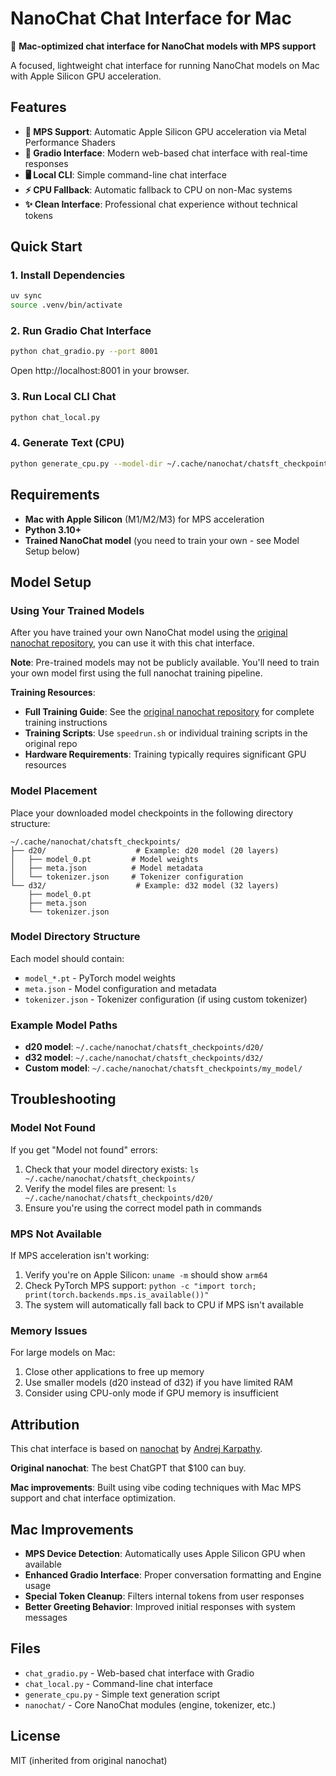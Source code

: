# NanoChat Chat Interface for Mac

🍎 **Mac-optimized chat interface for NanoChat models with MPS support**

A focused, lightweight chat interface for running NanoChat models on Mac with Apple Silicon GPU acceleration.

## Features

- **🍎 MPS Support**: Automatic Apple Silicon GPU acceleration via Metal Performance Shaders
- **💬 Gradio Interface**: Modern web-based chat interface with real-time responses
- **🖥️ Local CLI**: Simple command-line chat interface
- **⚡ CPU Fallback**: Automatic fallback to CPU on non-Mac systems
- **✨ Clean Interface**: Professional chat experience without technical tokens

## Quick Start

### 1. Install Dependencies
```bash
uv sync
source .venv/bin/activate
```

### 2. Run Gradio Chat Interface
```bash
python chat_gradio.py --port 8001
```
Open http://localhost:8001 in your browser.

### 3. Run Local CLI Chat
```bash
python chat_local.py
```

### 4. Generate Text (CPU)
```bash
python generate_cpu.py --model-dir ~/.cache/nanochat/chatsft_checkpoints/d20 --prompt "Hello, how are you?"
```

## Requirements

- **Mac with Apple Silicon** (M1/M2/M3) for MPS acceleration
- **Python 3.10+**
- **Trained NanoChat model** (you need to train your own - see Model Setup below)

## Model Setup

### Using Your Trained Models

After you have trained your own NanoChat model using the [original nanochat repository](https://github.com/karpathy/nanochat), you can use it with this chat interface.

**Note**: Pre-trained models may not be publicly available. You'll need to train your own model first using the full nanochat training pipeline.

**Training Resources**:
- **Full Training Guide**: See the [original nanochat repository](https://github.com/karpathy/nanochat) for complete training instructions
- **Training Scripts**: Use `speedrun.sh` or individual training scripts in the original repo
- **Hardware Requirements**: Training typically requires significant GPU resources

### Model Placement

Place your downloaded model checkpoints in the following directory structure:

```
~/.cache/nanochat/chatsft_checkpoints/
├── d20/                    # Example: d20 model (20 layers)
│   ├── model_0.pt         # Model weights
│   ├── meta.json          # Model metadata
│   └── tokenizer.json     # Tokenizer configuration
└── d32/                    # Example: d32 model (32 layers)
    ├── model_0.pt
    ├── meta.json
    └── tokenizer.json
```

### Model Directory Structure

Each model should contain:
- `model_*.pt` - PyTorch model weights
- `meta.json` - Model configuration and metadata
- `tokenizer.json` - Tokenizer configuration (if using custom tokenizer)

### Example Model Paths

- **d20 model**: `~/.cache/nanochat/chatsft_checkpoints/d20/`
- **d32 model**: `~/.cache/nanochat/chatsft_checkpoints/d32/`
- **Custom model**: `~/.cache/nanochat/chatsft_checkpoints/my_model/`

## Troubleshooting

### Model Not Found
If you get "Model not found" errors:
1. Check that your model directory exists: `ls ~/.cache/nanochat/chatsft_checkpoints/`
2. Verify the model files are present: `ls ~/.cache/nanochat/chatsft_checkpoints/d20/`
3. Ensure you're using the correct model path in commands

### MPS Not Available
If MPS acceleration isn't working:
1. Verify you're on Apple Silicon: `uname -m` should show `arm64`
2. Check PyTorch MPS support: `python -c "import torch; print(torch.backends.mps.is_available())"`
3. The system will automatically fall back to CPU if MPS isn't available

### Memory Issues
For large models on Mac:
1. Close other applications to free up memory
2. Use smaller models (d20 instead of d32) if you have limited RAM
3. Consider using CPU-only mode if GPU memory is insufficient

## Attribution

This chat interface is based on [nanochat](https://github.com/karpathy/nanochat) by [Andrej Karpathy](https://github.com/karpathy).

**Original nanochat**: The best ChatGPT that $100 can buy.

**Mac improvements**: Built using vibe coding techniques with Mac MPS support and chat interface optimization.

## Mac Improvements

- **MPS Device Detection**: Automatically uses Apple Silicon GPU when available
- **Enhanced Gradio Interface**: Proper conversation formatting and Engine usage
- **Special Token Cleanup**: Filters internal tokens from user responses
- **Better Greeting Behavior**: Improved initial responses with system messages

## Files

- `chat_gradio.py` - Web-based chat interface with Gradio
- `chat_local.py` - Command-line chat interface
- `generate_cpu.py` - Simple text generation script
- `nanochat/` - Core NanoChat modules (engine, tokenizer, etc.)

## License

MIT (inherited from original nanochat)
